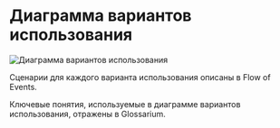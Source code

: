 # Диаграмма вариантов использования

![Диаграмма вариантов использования](../Images/System%20design/Use%20case.png)

Сценарии для каждого варианта использования описаны в Flow of Events.

Ключевые понятия, используемые в диаграмме вариантов использования, отражены в Glossarium. 
